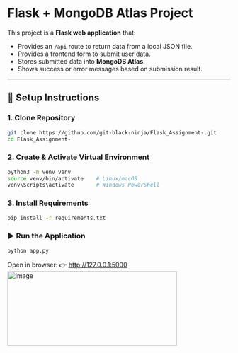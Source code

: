 # Flask + MongoDB Atlas Project   

This project is a **Flask web application** that:  

- Provides an `/api` route to return data from a local JSON file.  
- Provides a frontend form to submit user data.  
- Stores submitted data into **MongoDB Atlas**.  
- Shows success or error messages based on submission result.  

---

## 🚀 Setup Instructions  

### 1. Clone Repository 
```bash
git clone https://github.com/git-black-ninja/Flask_Assignment-.git
cd Flask_Assignment-
```

### 2. Create & Activate Virtual Environment
```bash
python3 -m venv venv
source venv/bin/activate    # Linux/macOS
venv\Scripts\activate       # Windows PowerShell
```

### 3. Install Requirements
```bash
pip install -r requirements.txt
```

### ▶️ Run the Application
```bash
python app.py
```

Open in browser:
👉 http://127.0.0.1:5000
<img width="383" height="169" alt="image" src="https://github.com/user-attachments/assets/4cb1fa05-8391-43d8-ac81-939e012d8cd0" />

